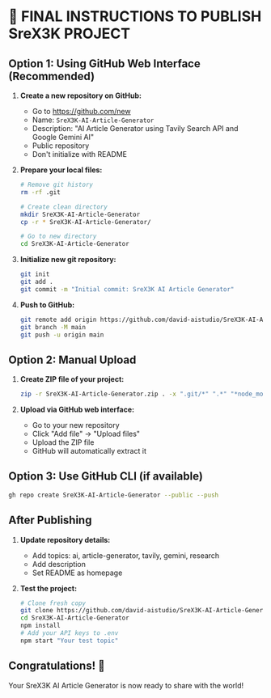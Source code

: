 # 🚀 FINAL INSTRUCTIONS TO PUBLISH SreX3K PROJECT

## Option 1: Using GitHub Web Interface (Recommended)

1. **Create a new repository on GitHub:**
   - Go to https://github.com/new
   - Name: `SreX3K-AI-Article-Generator`
   - Description: "AI Article Generator using Tavily Search API and Google Gemini AI"
   - Public repository
   - Don't initialize with README

2. **Prepare your local files:**
   ```bash
   # Remove git history
   rm -rf .git
   
   # Create clean directory
   mkdir SreX3K-AI-Article-Generator
   cp -r * SreX3K-AI-Article-Generator/
   
   # Go to new directory
   cd SreX3K-AI-Article-Generator
   ```

3. **Initialize new git repository:**
   ```bash
   git init
   git add .
   git commit -m "Initial commit: SreX3K AI Article Generator"
   ```

4. **Push to GitHub:**
   ```bash
   git remote add origin https://github.com/david-aistudio/SreX3K-AI-Article-Generator.git
   git branch -M main
   git push -u origin main
   ```

## Option 2: Manual Upload

1. **Create ZIP file of your project:**
   ```bash
   zip -r SreX3K-AI-Article-Generator.zip . -x ".git/*" ".*" "*node_modules*"
   ```

2. **Upload via GitHub web interface:**
   - Go to your new repository
   - Click "Add file" → "Upload files"
   - Upload the ZIP file
   - GitHub will automatically extract it

## Option 3: Use GitHub CLI (if available)

```bash
gh repo create SreX3K-AI-Article-Generator --public --push
```

## After Publishing

1. **Update repository details:**
   - Add topics: ai, article-generator, tavily, gemini, research
   - Add description
   - Set README as homepage

2. **Test the project:**
   ```bash
   # Clone fresh copy
   git clone https://github.com/david-aistudio/SreX3K-AI-Article-Generator.git
   cd SreX3K-AI-Article-Generator
   npm install
   # Add your API keys to .env
   npm start "Your test topic"
   ```

## Congratulations! 🎉

Your SreX3K AI Article Generator is now ready to share with the world!